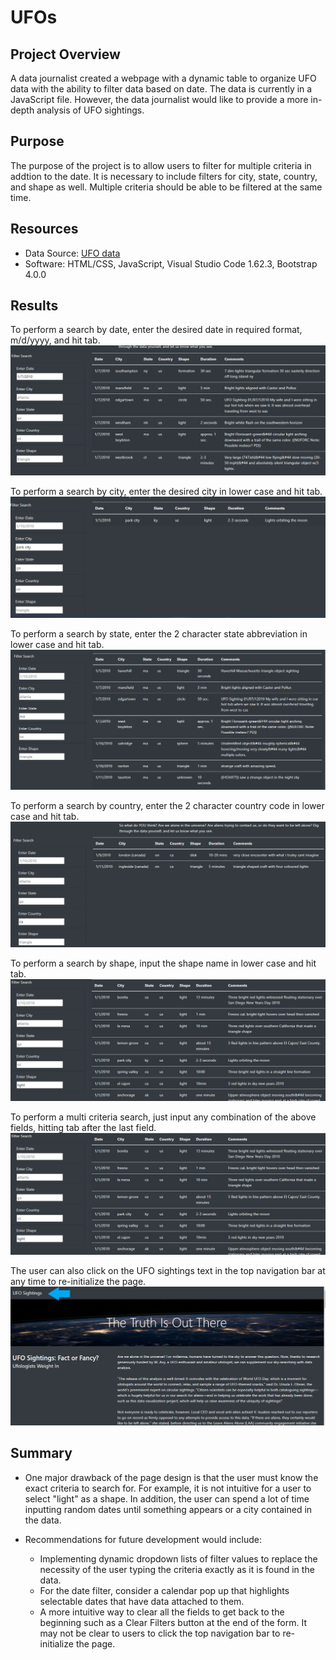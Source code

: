 # UFOs

## Project Overview
A data journalist created a webpage with a dynamic table to organize UFO data with the ability to filter data based on date.  The data is currently in a JavaScript file.  However, the data journalist would like to provide a more in-depth analysis of UFO sightings.

## Purpose
The purpose of the project is to allow users to filter for multiple criteria in addtion to the date.  It is necessary to include filters for city, state, country, and shape as well.  Multiple criteria should be able to be filtered at the same time.

## Resources
 - Data Source: [UFO data](js/data.js)
 - Software: HTML/CSS, JavaScript, Visual Studio Code 1.62.3, Bootstrap 4.0.0

## Results

To perform a search by date, enter the desired date in required format, m/d/yyyy, and hit tab.
![date_filter](static/images/date_filter.png)

To perform a search by city, enter the desired city in lower case and hit tab.
![city_filter](static/images/city_filter.png)

To perform a search by state, enter the 2 character state abbreviation in lower case and hit tab.
![state_filter](static/images/state_filter.png)

To perform a search by country, enter the 2 character country code in lower case and hit tab.
![country_filter](static/images/country_filter.png)

To perform a search by shape, input the shape name in lower case and hit tab.
![shape_filter](static/images/shape_filter.png)

To perform a multi criteria search, just input any combination of the above fields, hitting tab after the last field.
![multi_filter](static/images/multi_filter.png)

The user can also click on the UFO sightings text in the top navigation bar at any time to re-initialize the page.
![index](static/images/index.png)

## Summary
 - One major drawback of the page design is that the user must know the exact criteria to search for.  For example, it is not intuitive for a user to select "light" as a shape.  In addition, the user can spend a lot of time inputting random dates until something appears or a city contained in the data.
 
 - Recommendations for future development would include:
    - Implementing dynamic dropdown lists of filter values to replace the necessity of the user typing the criteria exactly as it is found in the data.
    - For the date filter, consider a calendar pop up that highlights selectable dates that have data attached to them.
    - A more intuitive way to clear all the fields to get back to the beginning such as a Clear Filters button at the end of the form.  It may not be clear to users to click the top navigation bar to re-initialize the page.